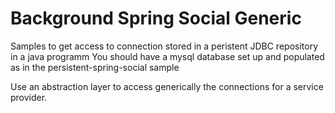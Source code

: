 Background Spring Social Generic
===================================

Samples to get access to connection stored in a peristent JDBC repository in a java programm
You should have a mysql database set up and populated as in the persistent-spring-social sample

Use an abstraction layer to access generically the connections for a service provider.

